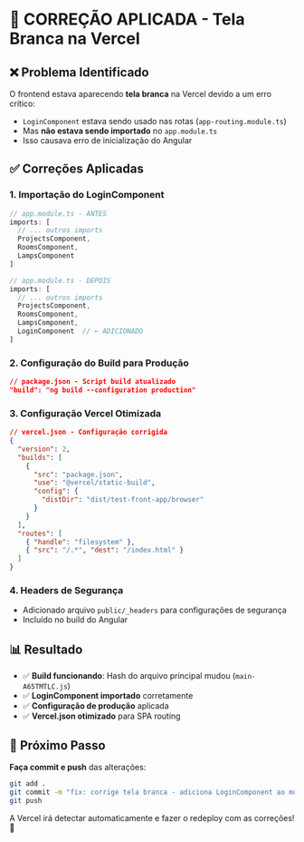 # 🔧 CORREÇÃO APLICADA - Tela Branca na Vercel

## ❌ **Problema Identificado**

O frontend estava aparecendo **tela branca** na Vercel devido a um erro crítico:

- `LoginComponent` estava sendo usado nas rotas (`app-routing.module.ts`)
- Mas **não estava sendo importado** no `app.module.ts`
- Isso causava erro de inicialização do Angular

## ✅ **Correções Aplicadas**

### 1. **Importação do LoginComponent**
```typescript
// app.module.ts - ANTES
imports: [
  // ... outros imports
  ProjectsComponent,
  RoomsComponent,
  LampsComponent
]

// app.module.ts - DEPOIS
imports: [
  // ... outros imports
  ProjectsComponent,
  RoomsComponent,
  LampsComponent,
  LoginComponent  // ← ADICIONADO
]
```

### 2. **Configuração do Build para Produção**
```json
// package.json - Script build atualizado
"build": "ng build --configuration production"
```

### 3. **Configuração Vercel Otimizada**
```json
// vercel.json - Configuração corrigida
{
  "version": 2,
  "builds": [
    {
      "src": "package.json",
      "use": "@vercel/static-build",
      "config": {
        "distDir": "dist/test-front-app/browser"
      }
    }
  ],
  "routes": [
    { "handle": "filesystem" },
    { "src": "/.*", "dest": "/index.html" }
  ]
}
```

### 4. **Headers de Segurança**
- Adicionado arquivo `public/_headers` para configurações de segurança
- Incluído no build do Angular

## 📊 **Resultado**

- ✅ **Build funcionando**: Hash do arquivo principal mudou (`main-A65TMTLC.js`)
- ✅ **LoginComponent importado** corretamente
- ✅ **Configuração de produção** aplicada
- ✅ **Vercel.json otimizado** para SPA routing

## 🚀 **Próximo Passo**

**Faça commit e push** das alterações:

```bash
git add .
git commit -m "fix: corrige tela branca - adiciona LoginComponent ao module"
git push
```

A Vercel irá detectar automaticamente e fazer o redeploy com as correções! 🎉
